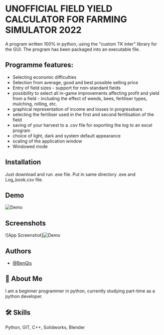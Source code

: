 
# UNOFFICIAL FIELD YIELD CALCULATOR FOR FARMING SIMULATOR 2022

A program written 100% in python, using the "custom TK inter" library for the GUI. The program has been packaged into an executable file. 



## Programme features:


- Selecting economic difficulties
- Selection from average, good and best possible selling price
- Entry of field sizes - support for non-standard fields
- possibility to select all in-game improvements affecting profit and yield from a field - including the effect of weeds, bees, fertiliser types, mulching, rolling, etc.
- graphical representation of income and losses in progressbars
- selecting the fertiliser used in the first and second fertilisation of the field
- saving of your harvest to a .csv file for exporting the log to an excel program
- choice of light, dark and system default appearance
- scaling of the application window
- Windowed mode
## Installation

Just download and run .exe file.
Put in same directory .exe and Log_book.csv file.
## Demo

![Demo](/Farming-Simulator-Yeald-Calculator/DemoGIF.gif?raw=true "GIF")


## Screenshots

![App Screenshot]![Demo](/Farming-Simulator-Yeald-Calculator/Screenshot.png?raw=true "Screenshot")


## Authors

- [@BenQis](https://github.com/BenQis)


## 🚀 About Me
I am a beginner programmer in python, currently studying part-time as a python developer.
## 🛠 Skills
Python, GIT, C++, Solidworks, Blender

